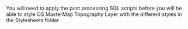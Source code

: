 You will need to apply the post processing SQL scripts before you will be able to style OS MasterMap Topography Layer with the different styles in the Stylesheets folder
